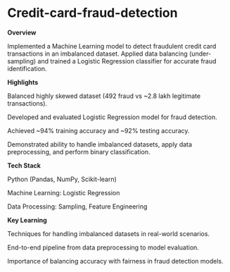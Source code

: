 # Credit-card-fraud-detection
**Overview**

Implemented a Machine Learning model to detect fraudulent credit card transactions in an imbalanced dataset. Applied data balancing (under-sampling) and trained a Logistic Regression classifier for accurate fraud identification.

**Highlights**

Balanced highly skewed dataset (492 fraud vs ~2.8 lakh legitimate transactions).

Developed and evaluated Logistic Regression model for fraud detection.

Achieved ~94% training accuracy and ~92% testing accuracy.

Demonstrated ability to handle imbalanced datasets, apply data preprocessing, and perform binary classification.

**Tech Stack**

Python (Pandas, NumPy, Scikit-learn)

Machine Learning: Logistic Regression

Data Processing: Sampling, Feature Engineering

 **Key Learning**

Techniques for handling imbalanced datasets in real-world scenarios.

End-to-end pipeline from data preprocessing to model evaluation.

Importance of balancing accuracy with fairness in fraud detection models.

